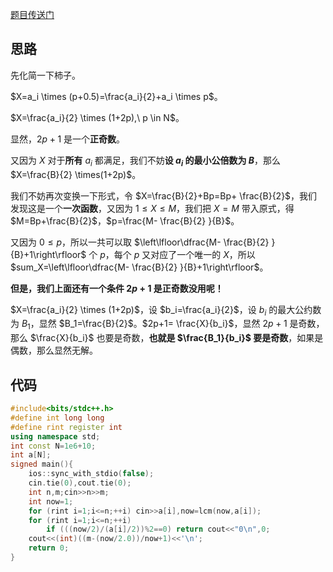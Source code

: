 [题目传送门](https://www.luogu.com.cn/problem/AT4882)
## 思路
先化简一下柿子。

$X=a_i \times (p+0.5)=\frac{a_i}{2}+a_i \times p$。

$X=\frac{a_i}{2} \times (1+2p),\ p \in N$。

显然，$2p+1$ 是一个**正奇数**。

又因为 $X$ 对于**所有** $a_i$ 都满足，我们不妨**设 $a_i$ 的最小公倍数为 $B$**，那么 $X=\frac{B}{2} \times(1+2p)$。

我们不妨再次变换一下形式，令 $X=\frac{B}{2}+Bp=Bp+ \frac{B}{2}$，我们发现这是一个**一次函数**，又因为 $1 \le X \le M$，我们把 $X=M$ 带入原式，得 $M=Bp+\frac{B}{2}$，$p=\frac{M- \frac{B}{2} }{B}$。

又因为 $0 \le p$，所以一共可以取 $\left\lfloor\dfrac{M- \frac{B}{2} }{B}+1\right\rfloor$ 个 $p$，每个 $p$ 又对应了一个唯一的 $X$，所以 $sum_X=\left\lfloor\dfrac{M- \frac{B}{2} }{B}+1\right\rfloor$。

**但是，我们上面还有一个条件 $2p+1$ 是正奇数没用呢！**

$X=\frac{a_i}{2} \times (1+2p)$，设 $b_i=\frac{a_i}{2}$，设 $b_i$ 的最大公约数为 $B_1$，显然 $B_1=\frac{B}{2}$。$2p+1= \frac{X}{b_i}$，显然 $2p+1$ 是奇数，那么 $\frac{X}{b_i}$ 也要是奇数，**也就是 $\frac{B_1}{b_i}$ 要是奇数**，如果是偶数，那么显然无解。
## 代码
```cpp
#include<bits/stdc++.h>
#define int long long
#define rint register int
using namespace std;
int const N=1e6+10;
int a[N];
signed main(){
    ios::sync_with_stdio(false);
    cin.tie(0),cout.tie(0);
    int n,m;cin>>n>>m;
    int now=1;
    for (rint i=1;i<=n;++i) cin>>a[i],now=lcm(now,a[i]);
    for (rint i=1;i<=n;++i)
        if (((now/2)/(a[i]/2))%2==0) return cout<<"0\n",0;
    cout<<(int)((m-(now/2.0))/now+1)<<'\n';
    return 0;
}

```
